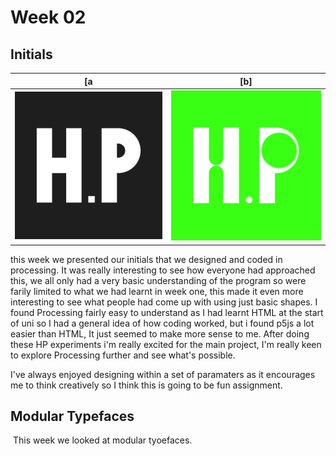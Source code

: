 # Week 02

## Initials

                 
[a              |  [b]
:-------------------------:|:-------------------------:
![](HP1.png)       |  ![](HP2.png) 

this week we presented our initials that we designed and coded in processing.
It was really interesting to see how everyone had approached this, we all only had a very basic understanding of the program so were farily limited to what we had learnt in week one, this made it even more interesting to see what people had come up with using just basic shapes.
I found Processing fairly easy to understand as I had learnt HTML at the start of uni so I had a general idea of how coding worked, but i found p5js a lot easier than HTML, It just seemed to make more sense to me. After doing these HP experiments i'm really excited for the main project, I'm really keen to explore Processing further and see what's possible.

I've always enjoyed designing within a set of paramaters as it encourages me to think creatively so I think this is going to be fun assignment.

## Modular Typefaces

![]()
This week we looked at modular tyoefaces.
